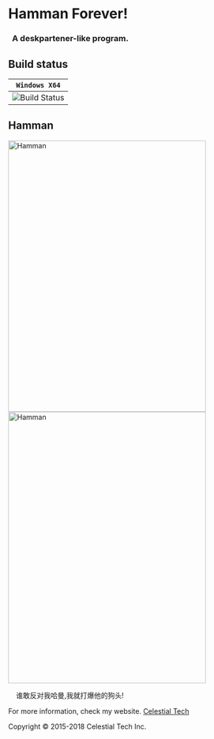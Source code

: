 ﻿<h1>Hamman Forever!</h1>
<h3>&nbsp;&nbsp;A deskpartener-like program.</h3>

<h2>Build status</h2>

|**`Windows X64`** 
|---------------------|
 ![Build Status](https://img.shields.io/badge/build-success-brightgreen.svg)|

<div>
<h2>Hamman</h2>
    <img src="https://github.com/CelestialTS/HammanForever/blob/master/Hamman/resource/hamman_g.png" 
    alt="Hamman" 
    height="550"
    width="400"
    />
    <img src="https://github.com/CelestialTS/HammanForever/blob/master/Hamman/resource/hamman_d.png" 
    alt="Hamman" 
    height="550"
    width="400"
    />
</div>
<div>
    <p>&nbsp;&nbsp;&nbsp;&nbsp;谁敢反对我哈曼,我就打爆他的狗头!</p>
    <p>For more information, check my website.
    <a href="www.tianshicangxie.com" target="_blank">Celestial Tech</a></p>
</div>


<p>Copyright  © 2015-2018 Celestial Tech Inc.</p>
